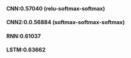 #### CNN:0.57040 (relu-softmax-softmax)
#### CNN2:0.0.56884 (softmax-softmax-softmax)
#### RNN:0.61037
#### LSTM:0.63662
